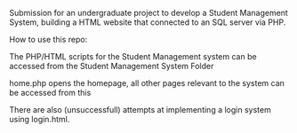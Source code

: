 Submission for an undergraduate project to develop a Student Management System, building a HTML website that connected to an SQL server via PHP.

How to use this repo:

The PHP/HTML scripts for the Student Management system can be accessed from the Student Management System Folder

home.php opens the homepage, all other pages relevant to the system can be accessed from this

There are also (unsuccessfull) attempts at implementing a login system using login.html.
